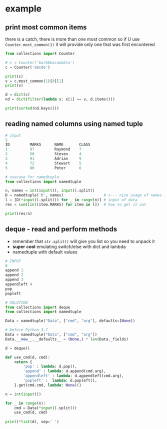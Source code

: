 # example

## print most common items 

there is a catch, there is more than one most common so if U use `Counter.most_common(1)` it will provide only one that was first encontered

```python
from collections import Counter

# c = Counter('barbbbacadabra')
c = Counter('abcde')

print(c)
v = c.most_common(1)[0][1]
print(v)

d = dict(c)
nd = dict(filter(lambda x: x[1] == v, d.items()))

print(sorted(nd.keys()))
```

## reading named columns using named tuple

```python
# input
5
ID         MARKS      NAME       CLASS
1          97         Raymond    7
2          50         Steven     4
3          91         Adrian     9
4          72         Stewart    5
5          80         Peter      6
```

```python
# usecase for namedtuple
from collections import namedtuple

n, names = int(input()), input().split()
D = namedtuple('D', names)                  # <--- nice usage of names
l = [D(*input().split()) for _ in range(n)] # input of data
res = sum([int(item.MARKS) for item in l])  # how to get it out

print(res/n)
```

## deque - read and perform methods

* remember that `str.split()` will give you list so you need to unpack it
* **super** **cool** emulating switch/else with dict and lambda
* namedtuple with default values

```python
# INPUT
6
append 1
append 2
append 3
appendleft 4
pop
popleft
```

```python
# SOLUTION
from collections import deque
from collections import namedtuple

Data = namedtuple("Data", ["cmd", "arg"], defaults=[None])

# before Python 3.7 
Data = namedtuple("Data", ["cmd", "arg"])
Data.__new__.__defaults__ = (None,) * len(Data._fields)

d = deque()

def use_cmd(d, cmd):
    return {
        'pop' : lambda: d.pop(),
        'append' : lambda: d.append(cmd.arg),
        'appendleft' : lambda: d.appendleft(cmd.arg),
        'popleft' :  lambda: d.popleft(),
    }.get(cmd.cmd, lambda: None)()

n = int(input())

for _ in range(n):
    cmd = Data(*input().split())   
    use_cmd(d, cmd)
    
print(*list(d), sep=' ')
```

